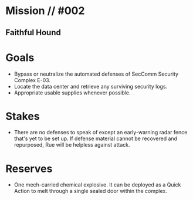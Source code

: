 # Mission // #002
## Faithful Hound

# Goals
- Bypass or neutralize the automated defenses of SecComm Security Complex E-03.
- Locate the data center and retrieve any surviving security logs.
- Appropriate usable supplies whenever possible.

# Stakes
- There are no defenses to speak of except an early-warning radar fence that's yet to be set up. If defense material cannot be recovered and repurposed, Rue will be helpless against attack.

# Reserves
- One mech-carried chemical explosive. It can be deployed as a Quick Action to melt through a single sealed door within the complex.